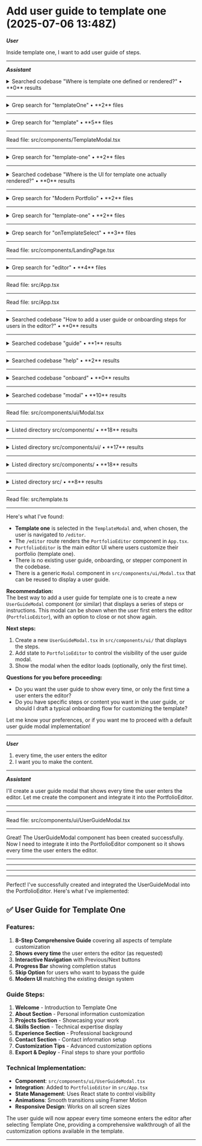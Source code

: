 <!-- Generated by SpecStory -->

# Add user guide to template one (2025-07-06 13:48Z)

_**User**_

Inside template one, I want to add user guide of steps.

---

_**Assistant**_

<details>
            <summary>Searched codebase "Where is template one defined or rendered?" • **0** results</summary>
        
No results found
</details>

---

<details>
            <summary>Grep search for "templateOne" • **2** files</summary>
        
| File | Line | Match |
|------|------|-------|
| `file:///g%3A/Projects/selfolio/src/components/TemplateModal.tsx` | L1 | `import img from "../assets/templateOnePreview.png";` |
| `file:///g%3A/Projects/selfolio/src/components/TemplateModal.tsx` | L1 | `import img from "../assets/templateOnePreview.png";` |

</details>

---

<details>
            <summary>Grep search for "template" • **5** files</summary>
        
| File | Line | Match |
|------|------|-------|
| `file:///g%3A/Projects/selfolio/src/components/TemplateModal.tsx` | L1 | `import img from "../assets/templateOnePreview.png";` |
| `file:///g%3A/Projects/selfolio/src/components/TemplateModal.tsx` | L2 | `interface TemplateModalProps {` |
| `file:///g%3A/Projects/selfolio/src/components/TemplateModal.tsx` | L5 | `onTemplateSelect?: (templateId: string) => void;` |
| `file:///g%3A/Projects/selfolio/src/components/TemplateModal.tsx` | L8 | `interface Template {` |
| `file:///g%3A/Projects/selfolio/src/components/TemplateModal.tsx` | L16 | `const templates: Template[] = [` |
| `file:///g%3A/Projects/selfolio/src/components/TemplateModal.tsx` | L18 | `id: "template-one",` |
| `file:///g%3A/Projects/selfolio/src/components/TemplateModal.tsx` | L21 | `"A clean, modern portfolio template with smooth animations and professional design",` |
| `file:///g%3A/Projects/selfolio/src/components/TemplateModal.tsx` | L29 | `"Get a unique portfolio template designed specifically for your brand and requirements",` |
| `file:///g%3A/Projects/selfolio/src/components/TemplateModal.tsx` | L35 | `const TemplateModal = ({` |
| `file:///g%3A/Projects/selfolio/src/components/TemplateModal.tsx` | L38 | `onTemplateSelect,` |
| `file:///g%3A/Projects/selfolio/src/components/TemplateModal.tsx` | L39 | `}: TemplateModalProps) => {` |
| `file:///g%3A/Projects/selfolio/src/components/TemplateModal.tsx` | L40 | `const handleTemplateSelect = (templateId: string) => {` |
| `file:///g%3A/Projects/selfolio/src/components/TemplateModal.tsx` | L41 | `if (onTemplateSelect) {` |
| `file:///g%3A/Projects/selfolio/src/components/TemplateModal.tsx` | L42 | `onTemplateSelect(templateId);` |
| `file:///g%3A/Projects/selfolio/src/components/TemplateModal.tsx` | L74 | `Choose a Template` |
| `file:///g%3A/Projects/selfolio/src/components/TemplateModal.tsx` | L77 | `Select a template to start building your portfolio` |
| `file:///g%3A/Projects/selfolio/src/components/TemplateModal.tsx` | L102 | `{templates.map((template) => (` |
| `file:///g%3A/Projects/selfolio/src/components/TemplateModal.tsx` | L104 | `key={template.id}` |
| `file:///g%3A/Projects/selfolio/src/components/TemplateModal.tsx` | L108 | `template.id === "custom-portfolio"` |
| `file:///g%3A/Projects/selfolio/src/components/TemplateModal.tsx` | L113 | `if (template.id === "custom-portfolio") {` |
| `file:///g%3A/Projects/selfolio/src/components/TemplateModal.tsx` | L119 | `I'm interested in getting a custom portfolio template created for me.` |
| `file:///g%3A/Projects/selfolio/src/components/TemplateModal.tsx` | L141 | `handleTemplateSelect(template.id);` |
| `file:///g%3A/Projects/selfolio/src/components/TemplateModal.tsx` | L147 | `template.id === "custom-portfolio"` |
| `file:///g%3A/Projects/selfolio/src/components/TemplateModal.tsx` | L152 | `{typeof template.preview === 'string' && template.preview.startsWith('🎨') ? (` |
| `file:///g%3A/Projects/selfolio/src/components/TemplateModal.tsx` | L154 | `{template.preview}` |
| `file:///g%3A/Projects/selfolio/src/components/TemplateModal.tsx` | L158 | `src={template.preview}` |
| `file:///g%3A/Projects/selfolio/src/components/TemplateModal.tsx` | L159 | `alt={`${template.name} preview`}` |
| `file:///g%3A/Projects/selfolio/src/components/TemplateModal.tsx` | L169 | `{template.name}` |
| `file:///g%3A/Projects/selfolio/src/components/TemplateModal.tsx` | L173 | `template.id === "custom-portfolio"` |
| `file:///g%3A/Projects/selfolio/src/components/TemplateModal.tsx` | L178 | `{template.category}` |
| `file:///g%3A/Projects/selfolio/src/components/TemplateModal.tsx` | L182 | `{template.description}` |
| `file:///g%3A/Projects/selfolio/src/components/TemplateModal.tsx` | L187 | `template.id === "custom-portfolio"` |
| `file:///g%3A/Projects/selfolio/src/components/TemplateModal.tsx` | L192 | `{template.id === "custom-portfolio"` |
| `file:///g%3A/Projects/selfolio/src/components/TemplateModal.tsx` | L194 | `: "Use Template"}` |
| `file:///g%3A/Projects/selfolio/src/components/TemplateModal.tsx` | L203 | `More Templates Coming Soon` |
| `file:///g%3A/Projects/selfolio/src/components/TemplateModal.tsx` | L206 | `We're working on more beautiful templates. Stay tuned for` |
| `file:///g%3A/Projects/selfolio/src/components/TemplateModal.tsx` | L218 | `export default TemplateModal;` |
| `file:///g%3A/Projects/selfolio/src/components/projects/AddNewProjectButton.tsx` | L11 | `const newProjectTemplate = NewProjectTemp;` |
| `file:///g%3A/Projects/selfolio/src/components/projects/AddNewProjectButton.tsx` | L13 | `setProjects([...projects, { ...newProjectTemplate }]);` |
| `file:///g%3A/Projects/selfolio/src/components/LandingPage.tsx` | L3 | `import TemplateModal from "./TemplateModal";` |
| `file:///g%3A/Projects/selfolio/src/components/LandingPage.tsx` | L11 | `const handleTemplateSelect = (templateId: string) => {` |
| `file:///g%3A/Projects/selfolio/src/components/LandingPage.tsx` | L12 | `if (templateId !== "custom-portfolio") {` |
| `file:///g%3A/Projects/selfolio/src/components/LandingPage.tsx` | L84 | `templates. Export as a complete React project and deploy` |
| `file:///g%3A/Projects/selfolio/src/components/LandingPage.tsx` | L159 | `<TemplateModal` |
| `file:///g%3A/Projects/selfolio/src/components/LandingPage.tsx` | L162 | `onTemplateSelect={handleTemplateSelect}` |
| `file:///g%3A/Projects/selfolio/src/components/Experience.tsx` | L5 | `import { NewExperienceTemplate } from "./constants/constants";` |
| `file:///g%3A/Projects/selfolio/src/components/Experience.tsx` | L27 | `const newExperienceTemplate = NewExperienceTemplate;` |
| `file:///g%3A/Projects/selfolio/src/components/Experience.tsx` | L36 | `setExperience([...experience, { ...newExperienceTemplate }]);` |
| `file:///g%3A/Projects/selfolio/src/components/TemplateModal.tsx` | L1 | `import img from "../assets/templateOnePreview.png";` |
| `file:///g%3A/Projects/selfolio/src/components/TemplateModal.tsx` | L2 | `interface TemplateModalProps {` |
| `file:///g%3A/Projects/selfolio/src/components/TemplateModal.tsx` | L5 | `onTemplateSelect?: (templateId: string) => void;` |
| `file:///g%3A/Projects/selfolio/src/components/TemplateModal.tsx` | L8 | `interface Template {` |
| `file:///g%3A/Projects/selfolio/src/components/TemplateModal.tsx` | L16 | `const templates: Template[] = [` |
| `file:///g%3A/Projects/selfolio/src/components/TemplateModal.tsx` | L18 | `id: "template-one",` |
| `file:///g%3A/Projects/selfolio/src/components/TemplateModal.tsx` | L21 | `"A clean, modern portfolio template with smooth animations and professional design",` |
| `file:///g%3A/Projects/selfolio/src/components/TemplateModal.tsx` | L29 | `"Get a unique portfolio template designed specifically for your brand and requirements",` |
| `file:///g%3A/Projects/selfolio/src/components/TemplateModal.tsx` | L35 | `const TemplateModal = ({` |
| `file:///g%3A/Projects/selfolio/src/components/TemplateModal.tsx` | L38 | `onTemplateSelect,` |
| `file:///g%3A/Projects/selfolio/src/components/TemplateModal.tsx` | L39 | `}: TemplateModalProps) => {` |
| `file:///g%3A/Projects/selfolio/src/components/TemplateModal.tsx` | L40 | `const handleTemplateSelect = (templateId: string) => {` |
| `file:///g%3A/Projects/selfolio/src/components/TemplateModal.tsx` | L41 | `if (onTemplateSelect) {` |
| `file:///g%3A/Projects/selfolio/src/components/TemplateModal.tsx` | L42 | `onTemplateSelect(templateId);` |
| `file:///g%3A/Projects/selfolio/src/components/TemplateModal.tsx` | L74 | `Choose a Template` |
| `file:///g%3A/Projects/selfolio/src/components/TemplateModal.tsx` | L77 | `Select a template to start building your portfolio` |
| `file:///g%3A/Projects/selfolio/src/components/TemplateModal.tsx` | L102 | `{templates.map((template) => (` |
| `file:///g%3A/Projects/selfolio/src/components/TemplateModal.tsx` | L104 | `key={template.id}` |
| `file:///g%3A/Projects/selfolio/src/components/TemplateModal.tsx` | L108 | `template.id === "custom-portfolio"` |
| `file:///g%3A/Projects/selfolio/src/components/TemplateModal.tsx` | L113 | `if (template.id === "custom-portfolio") {` |
| `file:///g%3A/Projects/selfolio/src/components/TemplateModal.tsx` | L119 | `I'm interested in getting a custom portfolio template created for me.` |
| `file:///g%3A/Projects/selfolio/src/components/TemplateModal.tsx` | L141 | `handleTemplateSelect(template.id);` |
| `file:///g%3A/Projects/selfolio/src/components/TemplateModal.tsx` | L147 | `template.id === "custom-portfolio"` |
| `file:///g%3A/Projects/selfolio/src/components/TemplateModal.tsx` | L152 | `{typeof template.preview === 'string' && template.preview.startsWith('🎨') ? (` |
| `file:///g%3A/Projects/selfolio/src/components/TemplateModal.tsx` | L154 | `{template.preview}` |
| `file:///g%3A/Projects/selfolio/src/components/TemplateModal.tsx` | L158 | `src={template.preview}` |
| `file:///g%3A/Projects/selfolio/src/components/TemplateModal.tsx` | L159 | `alt={`${template.name} preview`}` |
| `file:///g%3A/Projects/selfolio/src/components/TemplateModal.tsx` | L169 | `{template.name}` |
| `file:///g%3A/Projects/selfolio/src/components/TemplateModal.tsx` | L173 | `template.id === "custom-portfolio"` |
| `file:///g%3A/Projects/selfolio/src/components/TemplateModal.tsx` | L178 | `{template.category}` |
| `file:///g%3A/Projects/selfolio/src/components/TemplateModal.tsx` | L182 | `{template.description}` |
| `file:///g%3A/Projects/selfolio/src/components/TemplateModal.tsx` | L187 | `template.id === "custom-portfolio"` |
| `file:///g%3A/Projects/selfolio/src/components/TemplateModal.tsx` | L192 | `{template.id === "custom-portfolio"` |
| `file:///g%3A/Projects/selfolio/src/components/TemplateModal.tsx` | L194 | `: "Use Template"}` |
| `file:///g%3A/Projects/selfolio/src/components/TemplateModal.tsx` | L203 | `More Templates Coming Soon` |
| `file:///g%3A/Projects/selfolio/src/components/TemplateModal.tsx` | L206 | `We're working on more beautiful templates. Stay tuned for` |
| `file:///g%3A/Projects/selfolio/src/components/TemplateModal.tsx` | L218 | `export default TemplateModal;` |

</details>

---

Read file: src/components/TemplateModal.tsx

---

<details>
            <summary>Grep search for "template-one" • **2** files</summary>
        
| File | Line | Match |
|------|------|-------|
| `file:///g%3A/Projects/selfolio/src/components/TemplateModal.tsx` | L18 | `id: "template-one",` |
| `file:///g%3A/Projects/selfolio/src/components/TemplateModal.tsx` | L18 | `id: "template-one",` |

</details>

---

<details>
            <summary>Searched codebase "Where is the UI for template one actually rendered?" • **0** results</summary>
        
No results found
</details>

---

<details>
            <summary>Grep search for "Modern Portfolio" • **2** files</summary>
        
| File | Line | Match |
|------|------|-------|
| `file:///g%3A/Projects/selfolio/src/components/TemplateModal.tsx` | L19 | `name: "Modern Portfolio",` |
| `file:///g%3A/Projects/selfolio/src/components/TemplateModal.tsx` | L21 | `"A clean, modern portfolio template with smooth animations and professional design",` |
| `file:///g%3A/Projects/selfolio/src/components/TemplateModal.tsx` | L19 | `name: "Modern Portfolio",` |
| `file:///g%3A/Projects/selfolio/src/components/TemplateModal.tsx` | L21 | `"A clean, modern portfolio template with smooth animations and professional design",` |

</details>

---

<details>
            <summary>Grep search for "template-one" • **2** files</summary>
        
| File | Line | Match |
|------|------|-------|
| `file:///g%3A/Projects/selfolio/src/components/TemplateModal.tsx` | L18 | `id: "template-one",` |
| `file:///g%3A/Projects/selfolio/src/components/TemplateModal.tsx` | L18 | `id: "template-one",` |

</details>

---

<details>
            <summary>Grep search for "onTemplateSelect" • **3** files</summary>
        
| File | Line | Match |
|------|------|-------|
| `file:///g%3A/Projects/selfolio/src/components/TemplateModal.tsx` | L5 | `onTemplateSelect?: (templateId: string) => void;` |
| `file:///g%3A/Projects/selfolio/src/components/TemplateModal.tsx` | L38 | `onTemplateSelect,` |
| `file:///g%3A/Projects/selfolio/src/components/TemplateModal.tsx` | L41 | `if (onTemplateSelect) {` |
| `file:///g%3A/Projects/selfolio/src/components/TemplateModal.tsx` | L42 | `onTemplateSelect(templateId);` |
| `file:///g%3A/Projects/selfolio/src/components/LandingPage.tsx` | L162 | `onTemplateSelect={handleTemplateSelect}` |
| `file:///g%3A/Projects/selfolio/src/components/TemplateModal.tsx` | L5 | `onTemplateSelect?: (templateId: string) => void;` |
| `file:///g%3A/Projects/selfolio/src/components/TemplateModal.tsx` | L38 | `onTemplateSelect,` |
| `file:///g%3A/Projects/selfolio/src/components/TemplateModal.tsx` | L41 | `if (onTemplateSelect) {` |
| `file:///g%3A/Projects/selfolio/src/components/TemplateModal.tsx` | L42 | `onTemplateSelect(templateId);` |

</details>

---

Read file: src/components/LandingPage.tsx

---

<details>
            <summary>Grep search for "editor" • **4** files</summary>
        
| File | Line | Match |
|------|------|-------|
| `file:///g%3A/Projects/selfolio/src/components/LandingPage.tsx` | L13 | `navigate("/editor");` |
| `file:///g%3A/Projects/selfolio/src/components/Experience.tsx` | L6 | `import ExperienceEditor from "./experience/ExperienceEditor";` |
| `file:///g%3A/Projects/selfolio/src/components/Experience.tsx` | L100 | `<ExperienceEditor` |
| `file:///g%3A/Projects/selfolio/src/components/Experience.tsx` | L164 | `<ExperienceEditor` |
| `file:///g%3A/Projects/selfolio/src/components/experience/ExperienceEditor.tsx` | L4 | `interface ExperienceEditorProps {` |
| `file:///g%3A/Projects/selfolio/src/components/experience/ExperienceEditor.tsx` | L11 | `const ExperienceEditor = ({` |
| `file:///g%3A/Projects/selfolio/src/components/experience/ExperienceEditor.tsx` | L16 | `}: ExperienceEditorProps) => {` |
| `file:///g%3A/Projects/selfolio/src/components/experience/ExperienceEditor.tsx` | L151 | `export default ExperienceEditor;` |
| `file:///g%3A/Projects/selfolio/src/App.tsx` | L23 | `function PortfolioEditor() {` |
| `file:///g%3A/Projects/selfolio/src/App.tsx` | L235 | `<Route path="/editor" element={<PortfolioEditor />} />` |

</details>

---

Read file: src/App.tsx

---

Read file: src/App.tsx

---

<details>
            <summary>Searched codebase "How to add a user guide or onboarding steps for users in the editor?" • **0** results</summary>
        
No results found
</details>

---

<details>
            <summary>Searched codebase "guide" • **1** results</summary>
        
| File |
|------|
| `undefined` |

</details>

---

<details>
            <summary>Searched codebase "help" • **2** results</summary>
        
| File |
|------|
| `undefined` |
| `undefined` |

</details>

---

<details>
            <summary>Searched codebase "onboard" • **0** results</summary>
        
No results found
</details>

---

<details>
            <summary>Searched codebase "modal" • **10** results</summary>
        
| File |
|------|
| `undefined` |
| `undefined` |
| `undefined` |
| `undefined` |
| `undefined` |
| `undefined` |
| `undefined` |
| `undefined` |
| `undefined` |
| `undefined` |

</details>

---

Read file: src/components/ui/Modal.tsx

---

<details>
            <summary>Listed directory src/components/ • **18** results</summary>
        
| Name |
|-------|
| 📄 `TemplateModal.tsx` |
| 📄 `SupportModal.tsx` |
| 📄 `LandingPage.tsx` |
| 📁 `utils` |
| 📁 `ui` |
| 📁 `skills` |
| 📁 `constants` |
| 📄 `Skills.tsx` |
| 📄 `Experience.tsx` |
| 📄 `Contact.tsx` |
| 📄 `About.tsx` |
| 📄 `Projects.tsx` |
| 📁 `types` |
| 📁 `projects` |
| 📁 `experience` |
| 📁 `contact` |
| 📁 `about` |
| 📄 `Navbar.tsx` |

</details>

---

<details>
            <summary>Listed directory src/components/ui/ • **17** results</summary>
        
| Name |
|-------|
| 📄 `ExperienceCardLeft.tsx` |
| 📄 `AboutImage.tsx` |
| 📄 `SkillCard.tsx` |
| 📄 `TitleTwo.tsx` |
| 📄 `Description.tsx` |
| 📄 `UnavailableForHire.tsx` |
| 📄 `Title.tsx` |
| 📄 `Tags.tsx` |
| 📄 `TechStack.tsx` |
| 📄 `Slider.tsx` |
| 📄 `ProjectCard.tsx` |
| 📄 `Modal.tsx` |
| 📄 `LeftTopBorder.tsx` |
| 📄 `ExperienceCardRight.tsx` |
| 📄 `BottomRightBorder.tsx` |
| 📄 `AvailableForHire.tsx` |
| 📄 `AvailabilityDropDownMenu.tsx` |

</details>

---

<details>
            <summary>Listed directory src/components/ • **18** results</summary>
        
| Name |
|-------|
| 📄 `TemplateModal.tsx` |
| 📄 `SupportModal.tsx` |
| 📄 `LandingPage.tsx` |
| 📁 `utils` |
| 📁 `ui` |
| 📁 `skills` |
| 📁 `constants` |
| 📄 `Skills.tsx` |
| 📄 `Experience.tsx` |
| 📄 `Contact.tsx` |
| 📄 `About.tsx` |
| 📄 `Projects.tsx` |
| 📁 `types` |
| 📁 `projects` |
| 📁 `experience` |
| 📁 `contact` |
| 📁 `about` |
| 📄 `Navbar.tsx` |

</details>

---

<details>
            <summary>Listed directory src/ • **8** results</summary>
        
| Name |
|-------|
| 📄 `template.ts` |
| 📁 `assets` |
| 📄 `App.tsx` |
| 📁 `components` |
| 📁 `utils` |
| 📄 `vite-env.d.ts` |
| 📄 `styles.css` |
| 📄 `main.tsx` |

</details>

---

Read file: src/template.ts

---

Here's what I've found:

- **Template one** is selected in the `TemplateModal` and, when chosen, the user is navigated to `/editor`.
- The `/editor` route renders the `PortfolioEditor` component in `App.tsx`.
- `PortfolioEditor` is the main editor UI where users customize their portfolio (template one).
- There is no existing user guide, onboarding, or stepper component in the codebase.
- There is a generic `Modal` component in `src/components/ui/Modal.tsx` that can be reused to display a user guide.

**Recommendation:**  
The best way to add a user guide for template one is to create a new `UserGuideModal` component (or similar) that displays a series of steps or instructions. This modal can be shown when the user first enters the editor (`PortfolioEditor`), with an option to close or not show again.

**Next steps:**
1. Create a new `UserGuideModal.tsx` in `src/components/ui/` that displays the steps.
2. Add state to `PortfolioEditor` to control the visibility of the user guide modal.
3. Show the modal when the editor loads (optionally, only the first time).

**Questions for you before proceeding:**
- Do you want the user guide to show every time, or only the first time a user enters the editor?
- Do you have specific steps or content you want in the user guide, or should I draft a typical onboarding flow for customizing the template?

Let me know your preferences, or if you want me to proceed with a default user guide modal implementation!

---

_**User**_

1. every time, the user enters the editor
2. I want you to make the content.

---

_**Assistant**_

I'll create a user guide modal that shows every time the user enters the editor. Let me create the component and integrate it into the PortfolioEditor.


---



---

Read file: src/components/ui/UserGuideModal.tsx

---

Great! The UserGuideModal component has been created successfully. Now I need to integrate it into the PortfolioEditor component so it shows every time the user enters the editor.


---



---



---



---

Perfect! I've successfully created and integrated the UserGuideModal into the PortfolioEditor. Here's what I've implemented:

## ✅ **User Guide for Template One**

### **Features:**
1. **8-Step Comprehensive Guide** covering all aspects of template customization
2. **Shows every time** the user enters the editor (as requested)
3. **Interactive Navigation** with Previous/Next buttons
4. **Progress Bar** showing completion status
5. **Skip Option** for users who want to bypass the guide
6. **Modern UI** matching the existing design system

### **Guide Steps:**
1. **Welcome** - Introduction to Template One
2. **About Section** - Personal information customization
3. **Projects Section** - Showcasing your work
4. **Skills Section** - Technical expertise display
5. **Experience Section** - Professional background
6. **Contact Section** - Contact information setup
7. **Customization Tips** - Advanced customization options
8. **Export & Deploy** - Final steps to share your portfolio

### **Technical Implementation:**
- **Component**: `src/components/ui/UserGuideModal.tsx`
- **Integration**: Added to `PortfolioEditor` in `src/App.tsx`
- **State Management**: Uses React state to control visibility
- **Animations**: Smooth transitions using Framer Motion
- **Responsive Design**: Works on all screen sizes

The user guide will now appear every time someone enters the editor after selecting Template One, providing a comprehensive walkthrough of all the customization options available in the template.

---

